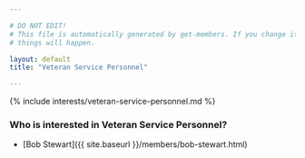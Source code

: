```yaml
---

# DO NOT EDIT!
# This file is automatically generated by get-members. If you change it, bad
# things will happen.

layout: default
title: "Veteran Service Personnel"

---
```


{% include interests/veteran-service-personnel.md %}

### Who is interested in Veteran Service Personnel?


* [Bob Stewart]({{ site.baseurl }}/members/bob-stewart.html)
